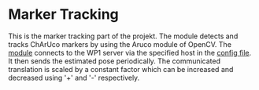 # Marker Tracking

This is the marker tracking part of the projekt. The module detects and tracks ChArUco markers by using the Aruco module of OpenCV. The [module](MarkerTracking.py) connects to the WP1 server via the specified host in the [config file](config.txt). It then sends the estimated pose periodically. The communicated translation is scaled by a constant factor which can be increased and decreased using '+' and '-' respectively. 